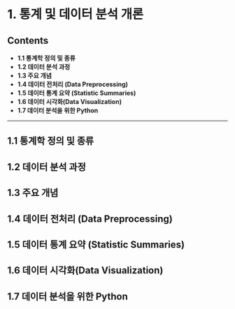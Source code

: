 # 1. 통계 및 데이터 분석 개론

## Contents

- **1.1 통계학 정의 및 종류**
- **1.2 데이터 분석 과정**
- **1.3 주요 개념**
- **1.4 데이터 전처리 (Data Preprocessing)**
- **1.5 데이터 통계 요약 (Statistic Summaries)**
- **1.6 데이터 시각화(Data Visualization)**
- **1.7 데이터 분석을 위한 Python**
---

## 1.1 통계학 정의 및 종류
## 1.2 데이터 분석 과정
## 1.3 주요 개념
## 1.4 데이터 전처리 (Data Preprocessing)
## 1.5 데이터 통계 요약 (Statistic Summaries)
## 1.6 데이터 시각화(Data Visualization)
## 1.7 데이터 분석을 위한 Python

